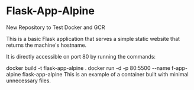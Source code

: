 # Flask-App-Alpine
New Repository to Test Docker and GCR

This is a basic Flask application that serves a simple static website that returns the machine's hostname.

It is directly accessible on port 80 by running the commands:

docker build -t flask-app-alpine .
docker run -d -p 80:5500 --name f-app-alpine flask-app-alpine
This is an example of a container built with minimal unnecessary files.
